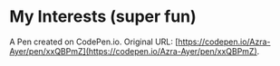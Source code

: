 # My Interests (super fun)

A Pen created on CodePen.io. Original URL: [https://codepen.io/Azra-Ayer/pen/xxQBPmZ](https://codepen.io/Azra-Ayer/pen/xxQBPmZ).

